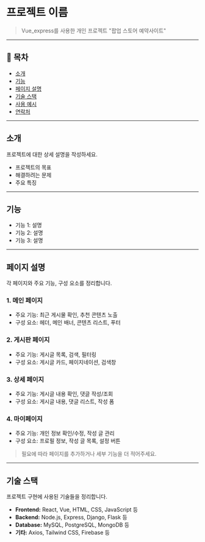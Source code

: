# 프로젝트 이름

> Vue_express를 사용한 개인 프로젝트 
> "팝업 스토어 예약사이트"

---

## 📌 목차
- [소개](#소개)
- [기능](#기능)
- [페이지 설명](#페이지-설명)
- [기술 스택](#기술-스택)
- [사용 예시](#사용-예시)
- [연락처](#연락처)

---

## 소개
프로젝트에 대한 상세 설명을 작성하세요.  
- 프로젝트의 목표
- 해결하려는 문제
- 주요 특징

---

## 기능
- 기능 1: 설명
- 기능 2: 설명
- 기능 3: 설명

---

## 페이지 설명
각 페이지와 주요 기능, 구성 요소를 정리합니다.

### 1. 메인 페이지
- 주요 기능: 최근 게시물 확인, 추천 콘텐츠 노출
- 구성 요소: 헤더, 메인 배너, 콘텐츠 리스트, 푸터

### 2. 게시판 페이지
- 주요 기능: 게시글 목록, 검색, 필터링
- 구성 요소: 게시글 카드, 페이지네이션, 검색창

### 3. 상세 페이지
- 주요 기능: 게시글 내용 확인, 댓글 작성/조회
- 구성 요소: 게시글 내용, 댓글 리스트, 작성 폼

### 4. 마이페이지
- 주요 기능: 개인 정보 확인/수정, 작성 글 관리
- 구성 요소: 프로필 정보, 작성 글 목록, 설정 버튼

> 필요에 따라 페이지를 추가하거나 세부 기능을 더 적어주세요.

---

## 기술 스택
프로젝트 구현에 사용된 기술들을 정리합니다.

- **Frontend:** React, Vue, HTML, CSS, JavaScript 등
- **Backend:** Node.js, Express, Django, Flask 등
- **Database:** MySQL, PostgreSQL, MongoDB 등
- **기타:** Axios, Tailwind CSS, Firebase 등
